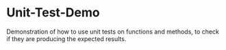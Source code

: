 # Unit-Test-Demo
Demonstration of how to use unit tests on functions and methods, to check if they are producing the expected results.
